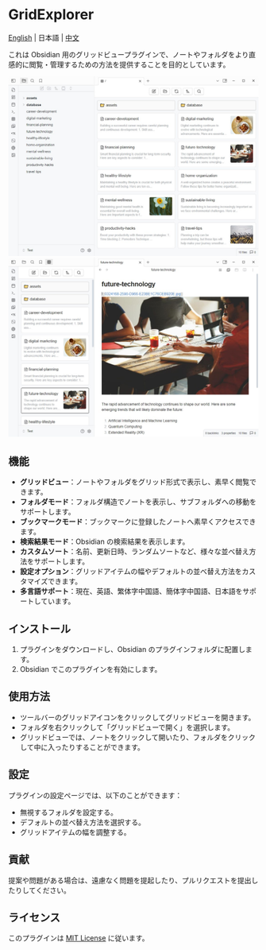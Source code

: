 # GridExplorer

[English](README.md) | 日本語 | [中文](README_zhTW.md)

これは Obsidian 用のグリッドビュープラグインで、ノートやフォルダをより直感的に閲覧・管理するための方法を提供することを目的としています。

![demo1](assets/demo1.jpg)
![demo2](assets/demo2.jpg)

## 機能

- **グリッドビュー**：ノートやフォルダをグリッド形式で表示し、素早く閲覧できます。
- **フォルダモード**：フォルダ構造でノートを表示し、サブフォルダへの移動をサポートします。
- **ブックマークモード**：ブックマークに登録したノートへ素早くアクセスできます。
- **検索結果モード**：Obsidian の検索結果を表示します。
- **カスタムソート**：名前、更新日時、ランダムソートなど、様々な並べ替え方法をサポートします。
- **設定オプション**：グリッドアイテムの幅やデフォルトの並べ替え方法をカスタマイズできます。
- **多言語サポート**：現在、英語、繁体字中国語、簡体字中国語、日本語をサポートしています。

## インストール

1. プラグインをダウンロードし、Obsidian のプラグインフォルダに配置します。
2. Obsidian でこのプラグインを有効にします。

## 使用方法

- ツールバーのグリッドアイコンをクリックしてグリッドビューを開きます。
- フォルダを右クリックして「グリッドビューで開く」を選択します。
- グリッドビューでは、ノートをクリックして開いたり、フォルダをクリックして中に入ったりすることができます。

## 設定

プラグインの設定ページでは、以下のことができます：

- 無視するフォルダを設定する。
- デフォルトの並べ替え方法を選択する。
- グリッドアイテムの幅を調整する。

## 貢献

提案や問題がある場合は、遠慮なく問題を提起したり、プルリクエストを提出したりしてください。

## ライセンス

このプラグインは [MIT License](LICENSE) に従います。
